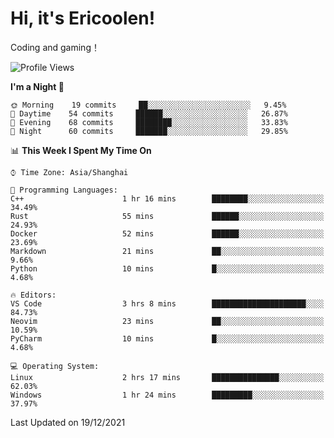# Hi, it's Ericoolen!
Coding and gaming！

<!--START_SECTION:waka-->
![Profile Views](http://img.shields.io/badge/Profile%20Views-2-blue)

**I'm a Night 🦉** 

```text
🌞 Morning    19 commits     ██░░░░░░░░░░░░░░░░░░░░░░░   9.45% 
🌆 Daytime    54 commits     ██████░░░░░░░░░░░░░░░░░░░   26.87% 
🌃 Evening    68 commits     ████████░░░░░░░░░░░░░░░░░   33.83% 
🌙 Night      60 commits     ███████░░░░░░░░░░░░░░░░░░   29.85%

```


📊 **This Week I Spent My Time On** 

```text
⌚︎ Time Zone: Asia/Shanghai

💬 Programming Languages: 
C++                      1 hr 16 mins        ████████░░░░░░░░░░░░░░░░░   34.49% 
Rust                     55 mins             ██████░░░░░░░░░░░░░░░░░░░   24.93% 
Docker                   52 mins             ██████░░░░░░░░░░░░░░░░░░░   23.69% 
Markdown                 21 mins             ██░░░░░░░░░░░░░░░░░░░░░░░   9.66% 
Python                   10 mins             █░░░░░░░░░░░░░░░░░░░░░░░░   4.68%

🔥 Editors: 
VS Code                  3 hrs 8 mins        █████████████████████░░░░   84.73% 
Neovim                   23 mins             ██░░░░░░░░░░░░░░░░░░░░░░░   10.59% 
PyCharm                  10 mins             █░░░░░░░░░░░░░░░░░░░░░░░░   4.68%

💻 Operating System: 
Linux                    2 hrs 17 mins       ███████████████░░░░░░░░░░   62.03% 
Windows                  1 hr 24 mins        █████████░░░░░░░░░░░░░░░░   37.97%

```


 Last Updated on 19/12/2021
<!--END_SECTION:waka-->


